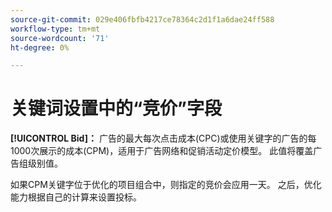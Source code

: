 ```yaml
---
source-git-commit: 029e406fbfb4217ce78364c2d1f1a6dae24ff588
workflow-type: tm+mt
source-wordcount: '71'
ht-degree: 0%

---
```

# 关键词设置中的“竞价”字段

**[!UICONTROL Bid]：** 广告的最大每次点击成本(CPC)或使用关键字的广告的每1000次展示的成本(CPM)，适用于广告网络和促销活动定价模型。 此值将覆盖广告组级别值。

如果CPM关键字位于优化的项目组合中，则指定的竞价会应用一天。 之后，优化能力根据自己的计算来设置投标。
